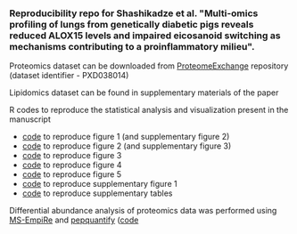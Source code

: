### Reproducibility repo for Shashikadze et al. "Multi-omics profiling of lungs from genetically diabetic pigs reveals reduced ALOX15 levels and impaired eicosanoid switching as mechanisms contributing to a proinflammatory milieu".

Proteomics dataset can be downloaded from [ProteomeExchange](http://www.proteomexchange.org/) repository (dataset identifier - PXD038014)

Lipidomics dataset can be found in supplementary materials of the paper

R codes to reproduce the statistical analysis and visualization present in the manuscript
* [code](https://github.com/bshashikadze/diabetes-lung-omics-paper/blob/main/proteomics%20bioinformatics/proteomics-bioinformatics.md) to reproduce figure 1 (and supplementary figure 2)
* [code](https://github.com/bshashikadze/diabetes-lung-omics-paper/blob/main/Quantitative%20histomorphological%20analyses/Quantitative-histomorphology.md) to reproduce figure 2 (and supplementary figure 3)
* [code](https://github.com/bshashikadze/diabetes-lung-omics-paper/blob/main/correlation%20heatmap%20and%20network%20lipid/lipidomics_correlation.md) to reproduce figure 3
* [code](https://github.com/bshashikadze/diabetes-lung-omics-paper/tree/main/lipidomics%20bioinformatics)  to reproduce figure 4
* [code](https://github.com/bshashikadze/diabetes-lung-omics-paper/tree/main/multiomics%20coinertia)  to reproduce figure 5
* [code](https://github.com/bshashikadze/diabetes-lung-omics-paper/blob/main/correlation%20SLRPs/scatter-plot-of-SLRPs.md)  to reproduce supplementary figure 1
* [code](https://github.com/bshashikadze/diabetes-lung-omics-paper/blob/main/prep%20suppl%20tables/suppl_tables.md)  to reproduce supplementary tables

Differential abundance analysis of proteomics data was performed using [MS-EmpiRe](https://github.com/zimmerlab/MS-EmpiRe) and [pepquantify](https://github.com/bshashikadze/pepquantify) ([code](https://github.com/bshashikadze/diabetes-lung-omics-paper/blob/main/DIA%20quant%20with%20MS-EmpiRe/DIA_NN_output_quant_with_MS_EmpiRe.Rmd)
